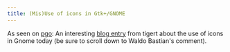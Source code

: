 ```yaml
---
title: (Mis)Use of icons in Gtk+/GNOME
---
```


As seen on <a href="http://planet.gnome.org/">pgo</a>: An interesting <a href="http://www.tigert.com/archives/2005/09/15/ive-created-a-monster/">blog entry</a> from tigert about the use of icons in Gnome today (be sure to scroll down to Waldo Bastian's comment).
